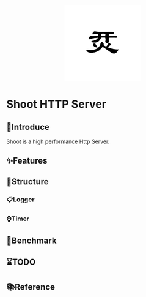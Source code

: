 <div align=center><img src="https://github.com/Hanwn/Shoot/blob/dev/pic/logo.png?raw=true" width="200px" height="200px" ></div>

# Shoot HTTP Server

## :beginner:Introduce

Shoot is a high performance Http Server.



## :sparkles:Features

## :construction:Structure

### :clipboard:Logger

### :watch:Timer

## :rocket:Benchmark





## :hourglass:TODO


## :books:Reference

